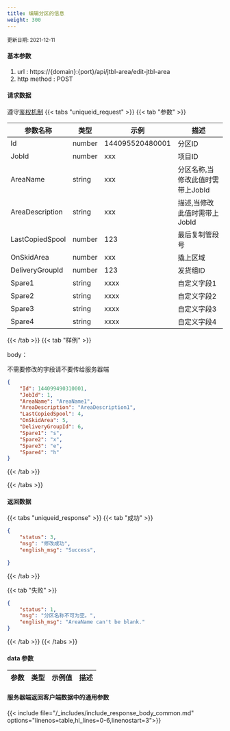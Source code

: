 ```yaml
---
title: 编辑分区的信息
weight: 300
---
```


<small>更新日期: 2021-12-11</small>

#### 基本参数
1. url : https://{domain}:{port}/api/jtbl-area/edit-jtbl-area
2. http method : POST

#### 请求数据
遵守[鉴权机制](/auth/)
{{< tabs "uniqueid_request" >}}
{{< tab "参数" >}} 

|  参数名称   |  类型 |  示例 |  描述 |
|  ----  | ----  | ----  | ----  |
|  Id  | number  | 144095520480001  | 分区ID |
|  JobId  | number  | xxx  | 项目ID |
|  AreaName  | string  | xxx  | 分区名称,当修改此值时需带上JobId |
|  AreaDescription  | string  | xxx  | 描述,当修改此值时需带上JobId |
|  LastCopiedSpool  | number  | 123 | 最后复制管段号 |
|  OnSkidArea  | number  | xxx | 撬上区域 | 
|  DeliveryGroupId  |  number | 123 | 发货组ID |
|  Spare1  |  string | xxxx | 自定义字段1 |
|  Spare2  |  string | xxxx | 自定义字段2 |
|  Spare3  |  string | xxxx | 自定义字段3 |
|  Spare4  |  string | xxxx | 自定义字段4 |
 
{{< /tab >}}
{{< tab "样例" >}}


body： 

不需要修改的字段请不要传给服务器端

```json
{
    "Id": 144099490310001,
    "JobId": 1,
    "AreaName": "AreaName1",
    "AreaDescription": "AreaDescription1",
    "LastCopiedSpool": 4,
    "OnSkidArea": 5,
    "DeliveryGroupId": 6,
    "Spare1": "s",
    "Spare2": "x",
    "Spare3": "e",
    "Spare4": "h"
}
```
{{< /tab >}}

{{< /tabs >}}


#### 返回数据


{{< tabs "uniqueid_response" >}}
{{< tab "成功" >}} 
```json
{
    "status": 3,
    "msg": "修改成功",
    "english_msg": "Success",
  
}
```   
{{< /tab >}}

{{< tab "失败" >}}
```json
{
    "status": 1,
    "msg": "分区名称不可为空。",
    "english_msg": "AreaName can't be blank."
}
```
{{< /tab >}}
{{< /tabs >}}
#### data 参数

|  参数   |  类型 |  示例值 |  描述 |
|  ----  | ----  | ----  |----  |
 
#### 服务器端返回客户端数据中的通用参数

{{< include file="/_includes/include_response_body_common.md"  options="linenos=table,hl_lines=0-6,linenostart=3">}}
